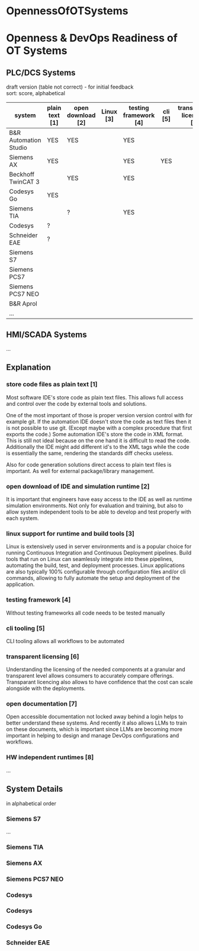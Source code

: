 # OpennessOfOTSystems

# Openness & DevOps Readiness of OT Systems

## PLC/DCS Systems

draft version (table not correct) - for initial feedback  
sort: score, alphabetical

| system                | plain text [1] | open download [2] | Linux [3] | testing framework [4] | cli [5] | transparent licensing [6] | open docs [7] | HW independent [8] | score |
| --------------------- | -------------- | ----------------- | --------- | --------------------- | ------- | ------------------------- | ------------- | ------------------ | ----- |
| B&R Automation Studio | YES            | YES               |           | YES                   |         |                           | YES           |                    | 4     |
| Siemens AX            | YES            |                   |           | YES                   | YES     |                           |               |                    | 3     |
| Beckhoff TwinCAT 3    |                | YES               |           | YES                   |         |                           | YES           |                    | 3     |
| Codesys Go            | YES            |                   |           |                       |         |                           |               | YES                | 2     |
| Siemens TIA           |                | ?                 |           | YES                   |         |                           |               |                    | 1     |
| Codesys               | ?              |                   |           |                       |         |                           |               | YES                | 1     |
| Schneider EAE         | ?              |                   |           |                       |         |                           |               | YES                | 1     |
| Siemens S7            |                |                   |           |                       |         |                           |               |                    | 0     |
| Siemens PCS7          |                |                   |           |                       |         |                           |               |                    | 0     |
| Siemens PCS7 NEO      |                |                   |           |                       |         |                           |               |                    | 0     |
| B&R Aprol             |                |                   |           |                       |         |                           |               |                    | 0     |
| ...                   |                |                   |           |                       |         |                           |               |                    | 0     |



## HMI/SCADA Systems

...

## Explanation


### store code files as plain text [1]

Most software IDE's store code as plain text files. This allows full access and control over the code by external tools and solutions.

One of the most important of those is proper version version control with for example git. If the automation IDE doesn't store the code as text files then it is not possible to use git. (Except maybe with a complex procedure that first exports the code.) Some automation IDE's store the code in XML format. This is still not ideal because on the one hand it is difficult to read the code. Additionally the IDE might add different id's to the XML tags while the code is essentially the same, rendering the standards diff checks useless.

Also for code generation solutions direct access to plain text files is important. As well for external package/library management.

### open download of IDE and simulation runtime [2]

It is important that engineers have easy access to the IDE as well as runtime simulation environments. Not only for evaluation and training, but also to allow system independent tools to be able to develop and test properly with each system.

### linux support for runtime and build tools [3]

Linux is extensively used in server environments and is a popular choice for running Continuous Integration and Continuous Deployment pipelines. Build tools that run on Linux can seamlessly integrate into these pipelines, automating the build, test, and deployment processes. Linux applications are also typically 100% configurable through configuration files and/or cli commands, allowing to fully automate the setup and deployment of the application.

### testing framework [4]

Without testing frameworks all code needs to be tested manually

### cli tooling [5]

CLI tooling allows all workflows to be automated

### transparent licensing [6]

Understanding the licensing of the needed components at a granular and transparent level allows consumers to accurately compare offerings. Transparant licencing also allows to have confidence that the cost can scale alongside with the deployments.

### open documentation [7]

Open accessible documentation not locked away behind a login helps to better understand these systems. And recently it also allows LLMs to train on these documents, which is important since LLMs are becoming more important in helping to design and manage DevOps configurations and workflows.

### HW independent runtimes [8]

...


## System Details

in alphabetical order

### Siemens S7
...

### Siemens TIA

### Siemens AX

### Siemens PCS7 NEO

### Codesys

### Codesys

### Codesys Go

### Schneider EAE




